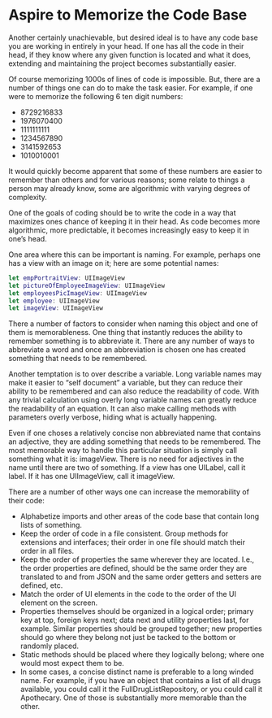 # Aspire to Memorize the Code Base

Another certainly unachievable, but desired ideal is to have any code base you are working in entirely in your head.  If one has 
all the code in their head, if they know where any given function is located and what it does, extending and maintaining the 
project becomes substantially easier.

Of course memorizing 1000s of lines of code is impossible. But, there are a number of things one can do to make the task 
easier. For example, if one were to memorize the following 6 ten digit numbers:

- 8729216833
- 1976070400
- 1111111111
- 1234567890
- 3141592653
- 1010010001

It would quickly become apparent that some of these numbers are easier to remember than others and for various reasons; some 
relate to things a person may already know, some are algorithmic with varying degrees of complexity.

One of the goals of coding should be to write the code in a way that maximizes ones chance of keeping it in their head. As 
code becomes more algorithmic, more predictable, it becomes increasingly easy to keep it in one’s head.

One area where this can be important is naming. For example, perhaps one has a view with an image on it; here are some 
potential names:

```Swift
let empPortraitView: UIImageView
let pictureOfEmployeeImageView: UIImageView
let employeesPicImageView: UIImageView
let employee: UIImageView
let imageView: UIImageView
```

There a number of factors to consider when naming this object and one of them is memorableness. One thing that instantly 
reduces the ability to remember something is to abbreviate it. There are any number of ways to abbreviate a word and once an 
abbreviation is chosen one has created something that needs to be remembered.

Another temptation is to over describe a variable. Long variable names may make it easier to “self document” a variable, but 
they can reduce their ability to be remembered and can also reduce the readability of code. With any trivial calculation using 
overly long variable names can greatly reduce the readability of an equation. It can also make calling methods with parameters 
overly verbose, hiding what is actually happening.

Even if one choses a relatively concise non abbreviated name that contains an adjective, they are adding something that needs 
to be remembered. The most memorable way to handle this particular situation is simply call something what it is: imageView. 
There is no need for adjectives in the name until there are two of something. If a view has one UILabel, call it label. If it 
has one UIImageView, call it imageView.

There are a number of other ways one can increase the memorability of their code:

- Alphabetize imports and other areas of the code base that contain long lists of something.  
- Keep the order of code in a file consistent. Group methods for extensions and interfaces; their order in one file should match their order in all files.
- Keep the order of properties the same wherever they are located. I.e., the order properties are defined, should be the same order they are translated to and from JSON and the same order getters and setters are defined, etc.
- Match the order of UI elements in the code to the order of the UI element on the screen.
- Properties themselves should be organized in a logical order; primary key at top, foreign keys next; data next and utility 
properties last, for example. Similar properties should be grouped together; new properties should go where they belong not 
just be tacked to the bottom or randomly placed.
-  Static methods should be placed where they logically belong; where one would most expect them to be.
-  In some cases, a concise distinct name is preferable to a long winded name. For example, if you have an object that contains a 
list of all drugs available, you could call it the FullDrugListRepository, or you could call it Apothecary. One of those is 
substantially more memorable than the other.
